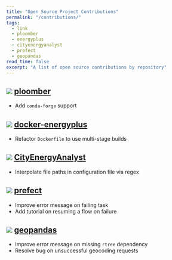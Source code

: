 ```yaml
---
title: "Open Source Project Contributions"
permalink: "/contributions/"
tags:
  - link
  - ploomber
  - energyplus
  - cityenergyanalyst
  - prefect
  - geopandas
read_time: false
excerpt: "A list of open source contributions by repository"
---
```


## <img src="https://avatars.githubusercontent.com/u/60114551?s=30&v=4"> [ploomber](https://github.com/ploomber/ploomber/issues?q=rdmolony)
- Add `conda-forge` support

## <img src="https://avatars.githubusercontent.com/u/1906800?s=30&v=4"> [docker-energyplus](https://github.com/NREL/docker-energyplus/issues?q=rdmolony)
- Refactor `Dockerfile` to use multi-stage builds

## <img src="https://avatars.githubusercontent.com/u/8478952?s=30&v=4"> [CityEnergyAnalyst](https://github.com/architecture-building-systems/CityEnergyAnalyst/issues?q=rdmolony)
- Interpolate file paths in configuration file via regex

## <img src="https://avatars.githubusercontent.com/u/39270919?s=30&v=4"> [prefect](https://github.com/PrefectHQ/prefect/issues?q=rdmolony)
- Improve error message on failing task
- Add tutorial on resuming a flow on failure

## <img src="https://avatars.githubusercontent.com/u/8130715?s=30&v=4"> [geopandas](https://github.com/geopandas/geopandas/issues?q=rdmolony)
- Improve error message on missing `rtree` dependency
- Resolve bug on unsuccessful geocoding requests